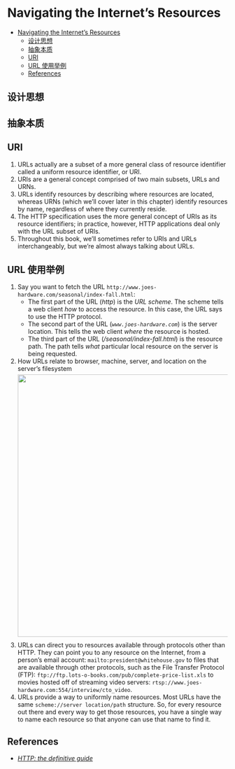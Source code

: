 # Navigating the Internet’s Resources


<!-- TOC -->

- [Navigating the Internet’s Resources](#navigating-the-internets-resources)
    - [设计思想](#设计思想)
    - [抽象本质](#抽象本质)
    - [URI](#uri)
    - [URL 使用举例](#url-使用举例)
    - [References](#references)

<!-- /TOC -->


## 设计思想


## 抽象本质


## URI
1. URLs actually are a subset of a more general class of resource identifier called a uniform resource identifier, or URI. 
2. URIs are a general concept comprised of two main subsets, URLs and URNs. 
3. URLs identify resources by describing where resources are located, whereas URNs (which we’ll cover later in this chapter) identify resources by name, regardless of where they currently reside.
4. The HTTP specification uses the more general concept of URIs as its resource identifiers; in practice, however, HTTP applications deal only with the URL subset of URIs. 
5. Throughout this book, we’ll sometimes refer to URIs and URLs interchangeably, but we’re almost always talking about URLs.


## URL 使用举例
1. Say you want to fetch the URL `http://www.joes-hardware.com/seasonal/index-fall.html`:
    * The first part of the URL (*http*) is the *URL scheme*. The scheme tells a web client *how* to access the resource. In this case, the URL says to use the HTTP protocol.
    *  The second part of the URL (*`www.joes-hardware.com`*) is the server location. This tells the web client *where* the resource is hosted.
    *  The third part of the URL (*/seasonal/index-fall.html*) is the resource path. The path tells *what* particular local resource on the server is being requested.
2. How URLs relate to browser, machine, server, and location on the server’s filesystem
    <img src="./images/01.png" width="600" style="display: block; margin: 5px 0 10px 0;" />
3. URLs can direct you to resources available through protocols other than HTTP. They can point you to any resource on the Internet, from a person’s email account: `mailto:president@whitehouse.gov` to files that are available through other protocols, such as the File Transfer Protocol (FTP): `ftp://ftp.lots-o-books.com/pub/complete-price-list.xls` to movies hosted off of streaming video servers: `rtsp://www.joes-hardware.com:554/interview/cto_video`.
4. URLs provide a way to uniformly name resources. Most URLs have the same `scheme://server location/path` structure. So, for every resource out there and every way to get those resources, you have a single way to name each resource so that anyone can use that name to find it.


## References
* [*HTTP: the definitive guide*](https://book.douban.com/subject/1440226/)